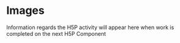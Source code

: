 # Images

Information regards the H5P activity will appear here when work is completed on the next H5P Component
